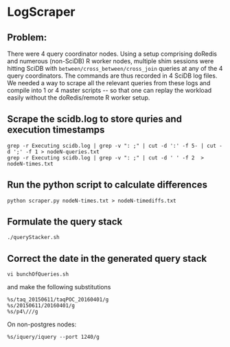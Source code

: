 # LogScraper

## Problem:
There were 4 query coordinator nodes. Using a setup comprising doRedis and numerous (non-SciDB) R worker nodes, multiple shim sessions were hitting SciDB with `between/cross_between/cross_join` queries at any of the 4 query coordinators. The commands are thus recorded in 4 SciDB log files. We needed a way to scrape all the relevant queries from these logs and compile into 1 or 4 master scripts -- so that one can replay the workload easily without the doRedis/remote R worker setup. 

## Scrape the scidb.log to store quries and execution timestamps
```
grep -r Executing scidb.log | grep -v ": ;" | cut -d ':' -f 5- | cut -d ';' -f 1 > nodeN-queries.txt
grep -r Executing scidb.log | grep -v ": ;" | cut -d ' ' -f 2  > nodeN-times.txt
```

## Run the python script to calculate differences
```
python scraper.py nodeN-times.txt > nodeN-timediffs.txt
```

## Formulate the query stack
```
./queryStacker.sh
```

## Correct the date in the generated query stack
```
vi bunchOfQueries.sh
```
and make the following substitutions
```
%s/taq_20150611/taqPOC_20160401/g
%s/20150611/20160401/g
%s/p4\///g
```

On non-postgres nodes:
```
%s/iquery/iquery --port 1240/g
```
